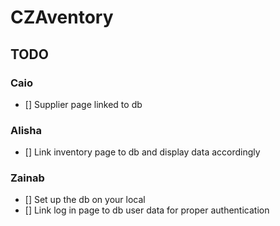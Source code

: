 # CZAventory 

## TODO

### Caio
- [] Supplier page linked to db

### Alisha 
- [] Link inventory page to db and display data accordingly

### Zainab
- [] Set up the db on your local
- [] Link log in page to db user data for proper authentication

